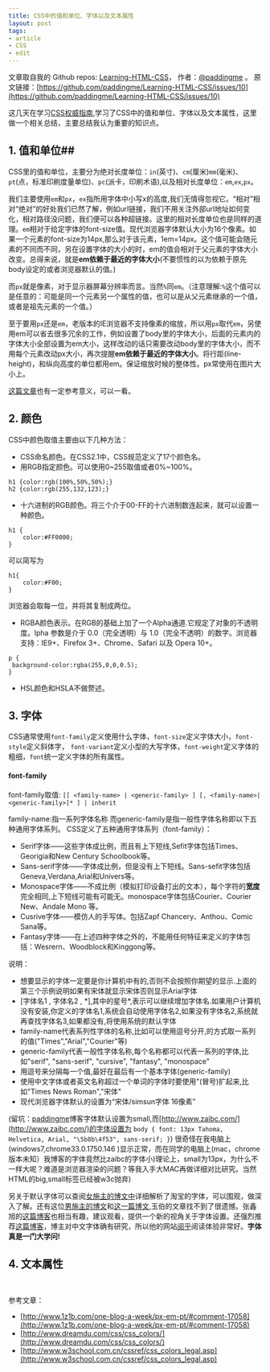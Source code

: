 ```yaml
---
title: CSS中的值和单位、字体以及文本属性
layout: post
tags:
- article
- CSS
- edit
---
```



 文章取自我的 Github  repos: [Learning-HTML-CSS](https://github.com/paddingme/Learning-HTML-CSS)， 作者：[@paddingme](http://padding.me/about.html) 。 
  原文链接：[https://github.com/paddingme/Learning-HTML-CSS/issues/10](https://github.com/paddingme/Learning-HTML-CSS/issues/10)

这几天在学习[CSS权威指南](http://www.amazon.cn/CSS%E6%9D%83%E5%A8%81%E6%8C%87%E5%8D%97-%E8%BF%88%E8%80%B6/dp/B0011F5SIC/ref=sr_1_1?ie=UTF8&qid=1399054787&sr=8-1&keywords=css+%E6%9D%83%E5%A8%81%E6%8C%87%E5%8D%97),学习了CSS中的值和单位、字体以及文本属性，这里做一个相关总结，主要总结我认为重要的知识点。

## 1. 值和单位##
CSS里的值和单位，主要分为绝对长度单位：`in`(英寸)、`cm`(厘米)`mm`(毫米)、`pt`(点，标准印刷度量单位)、`pc`(派卡，印刷术语),以及相对长度单位：`em`,`ex`,`px`。

我们主要使用`em`和`px`，`ex`指所用字体中小写x的高度,我们无情得忽视它。“相对”相对“绝对”的好处我们已然了解，例如url链接，我们不用关注外部url地址如何变化，相对路径没问题，我们便可以各种超链接。这里的相对长度单位也是同样的道理。`em`相对于给定字体的font-size值。现代浏览器字体默认大小为16个像素。如果一个元素的font-size为14px,那么对于该元素，1em=14px。这个值可能会随元素的不同而不同，另在设置字体的大小的时，em的值会相对于父元素的字体大小改变。总得来说，就是**em依赖于最近的字体大小**(不要惯性的以为依赖于原先body设定的或者浏览器默认的值。)

而`px`就是像素，对于显示器屏幕分辨率而言。当然`%`同`em`。（注意理解:`%`这个值可以是任意的：可能是同一个元素另一个属性的值，也可以是从父元素继承的一个值，或者是祖先元素的一个值。）


至于要用`px`还是`em`，老版本的IE浏览器不支持像素的缩放，所以用`px`取代`em`，另使用em可以省去很多冗余的工作，例如设置了body里的字体大小，后面的元素内的字体大小全部设置为em大小，这样改动的话只需要改动body里的字体大小，而不用每个元素改动px大小，再次提醒**em依赖于最近的字体大小**。将行距(line-height)，和纵向高度的单位都用em。保证缩放时候的整体性。px常使用在图片大小上。

[这篇文章](http://blog.alphatr.com/em-and-px-in-css.html)也有一定参考意义，可以一看。

## 2. 颜色 ##
CSS中颜色取值主要由以下几种方法：

* CSS命名颜色。在CSS2.1中，CSS规范定义了17个颜色名。
* 用RGB指定颜色。可以使用0~255取值或者0%~100%。

```
h1 {color:rgb(100%,50%,50%);}
h2 {color:rgb(255,132,123);}
```
* 十六进制的RGB颜色。将三个介于00-FF的十六进制数连起来，就可以设置一种颜色。
```
h1 {
	color:#FF0000;
}
```
可以简写为
```
h1{
	color:#F00;
}
```
浏览器会取每一位，并将其复制成两位。
* RGBA颜色表示。在RGB的基础上加了一个Alpha通道.它规定了对象的不透明度。lpha 参数是介于 0.0（完全透明）与 1.0（完全不透明）的数字。浏览器支持：IE9+、Firefox 3+、Chrome、Safari 以及 Opera 10+。
```
p {
 background-color:rgba(255,0,0,0.5);
}
```
* HSL颜色和HSLA不做赘述。

## 3. 字体 ##
CSS通常使用`font-family`定义使用什么字体，`font-size`定义字体大小，`font-style`定义斜体字，
`font-variant`定义小型的大写字体，`font-weight`定义字体的粗细，`font`统一定义字体的所有属性。


#### font-family ####
   font-family取值: `[[ <family-name> | <generic-family> ] [, <family-name>| <generic-family>]* ] | inherit`

 family-name:指一系列字体名称
 而generic-family是指一般性字体名称即以下五种通用字体系列。
CSS定义了五种通用字体系列（font-family）：

 + Serif字体——这些字体成比例，而且有上下短线,Sefit字体包括Times、Georigia和New Century Schoolbook等。
 + Sans-serif字体——字体成比例，但是没有上下短线。Sans-sefit字体包括Geneva,Verdana,Arial和Univers等。
 + Monospace字体——不成比例（模拟打印设备打出的文本），每个字符的**宽度**完全相同,上下短线可能有可能无。monospace字体包括Courier、Courier New、Andale Mono 等。
 + Cusrive字体——模仿人的手写体。包括Zapf Chancery、Anthou、Comic Sana等。
 + Fantasy字体——在上述四种字体之外的，不能用任何特征来定义的字体包括：Wesrern、Woodblock和Kinggong等。

说明：

* 想要显示的字体一定要是你计算机中有的,否则不会按照你期望的显示.上面的第三个示例说明如果有宋体就显示宋体否则显示Arial字体
* [字体名1 , 字体名2 , \*],其中的星号\*,表示可以继续增加字体名.如果用户计算机没有安装,你定义的字体名1,系统会自动使用字体名2,如果没有字体名2,系统就再查找字体名3,如果都没有,将使用系统的默认字体
* family-name代表系列性字体的名称,比如可以使用逗号分开,的方式取一系列的值("Times","Arial","Courier"等)
* generic-family代表一般性字体名称,每个名称都可以代表一系列的字体,比如"serif", "sans-serif", "cursive", "fantasy", "monospace"
* 用逗号来分隔每一个值,最好在最后有一个基本字体(generic-family)
* 使用中文字体或者英文名称超过一个单词的字体时要使用"(冒号)扩起来,比如"Times News Roman","宋体"
* 现代浏览器字体默认的设置为“宋体/simsun字体 16像素”

(留坑：[paddingme](http://padding.me)博客字体默认设置为small,而[http://www.zaibc.com/](http://www.zaibc.com/)的字体设置为
`body {
font: 13px Tahoma, Helvetica, Arial, "\5b8b\4f53", sans-serif;
}`) 很奇怪在我电脑上(windows7,chrome33.0.1750.146 )显示正常，而在同学的电脑上(mac，chrome版本未知）我博客的字体竟然比zaibc的字体小)理论上，small为13px，为什么不一样大呢？难道是浏览器渲染的问题？等我入手大MAC再做详细对比研究。当然HTML的big,small标签已经被w3c抛弃)

另关于默认字体可以查阅[女施主的博文中](http://saibeixuer.blog.163.com/blog/static/74770377201075111628356/)详细解析了淘宝的字体，可以围观，做深入了解。还有这位[男施主的博文](http://www.iyunlu.com/view/css-xhtml/default-web-font-style-1.html)和[这一篇博文](http://iyunlu.com/view/css-xhtml/default-web-font-style-2html.html),玉伯的文章找不到了很遗憾。张鑫旭的[这篇博客](http://www.zhangxinxu.com/wordpress/?p=874)也相当有趣，建议观看，提供一个新的视角关于字体设置。还强烈推荐[这篇博客](http://lepture.com/zh/2014/chinese-fonts-and-yue-css)，博主对中文字体确有研究，所以他的网站[阅乎](http://yuehu.io)阅读体验非常好。**字体真是一门大学问!**


## 4. 文本属性 ##



<br>

参考文章：

+ [http://www.1z1b.com/one-blog-a-week/px-em-pt/#comment-17058](http://www.1z1b.com/one-blog-a-week/px-em-pt/#comment-17058)
+ [http://www.dreamdu.com/css/css_colors/](http://www.dreamdu.com/css/css_colors/)
+ [http://www.w3school.com.cn/cssref/css_colors_legal.asp](http://www.w3school.com.cn/cssref/css_colors_legal.asp)

